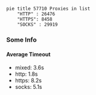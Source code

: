 
```mermaid
pie title 57710 Proxies in list
    "HTTP" : 26476
    "HTTPS": 8458
    "SOCKS" : 29919
```

### Some Info
#### Average Timeout

- mixed: 3.6s
- http: 1.8s
- https: 8.2s
- socks: 5.1s